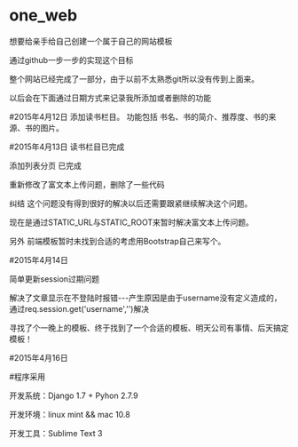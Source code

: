 # one_web
想要给亲手给自己创建一个属于自己的网站模板

通过github一步一步的实现这个目标

整个网站已经完成了一部分，由于以前不太熟悉git所以没有传到上面来。

以后会在下面通过日期方式来记录我所添加或者删除的功能

#2015年4月12日
添加读书栏目。
功能包括 书名、书的简介、推荐度、书的来源、书的图片。

#2015年4月13日
读书栏目已完成

添加列表分页  已完成

重新修改了富文本上传问题，删除了一些代码

纠结 这个问题没有得到很好的解决以后还需要跟紧继续解决这个问题。

现在是通过STATIC_URL与STATIC_ROOT来暂时解决富文本上传问题。

另外 前端模板暂时未找到合适的考虑用Bootstrap自己来写个。

#2015年4月14日

简单更新session过期问题

解决了文章显示在不登陆时报错---产生原因是由于username没有定义造成的，通过req.session.get('username','')解决

寻找了个一晚上的模板、终于找到了一个合适的模板、明天公司有事情、后天搞定模板！

#2015年4月16日

#程序采用

开发系统：Django 1.7 + Pyhon 2.7.9

开发环境：linux mint && mac 10.8  

开发工具：Sublime Text 3
